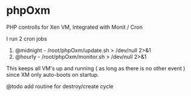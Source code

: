 phpOxm
======

PHP controlls for Xen VM, Integrated with Monit / Cron




I run 2 cron jobs
1. @midnight - /root/phpOxm/update.sh > /dev/null 2>&1 
2. @hourly  - /root/phpOxm/monitor.sh > /dev/null 2>&1 




This keeps all VM's up and running ( as long as there is no other event ) since XM only auto-boots on startup.



@todo add routine for destroy/create cycle
